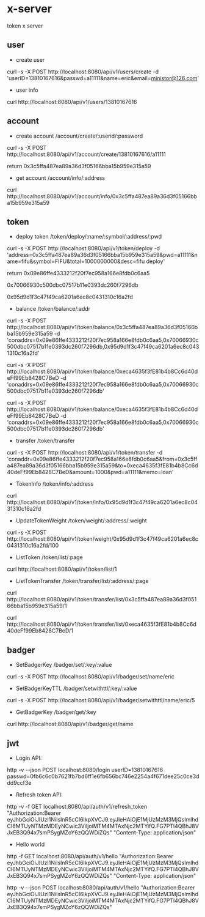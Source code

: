 # x-server

token x server

## user

- create user

curl -s -X POST http://localhost:8080/api/v1/users/create -d 'userID=13810167616&passwd=a11111&name=eric&email=ministor@126.com'

- user info

curl http://localhost:8080/api/v1/users/13810167616

## account

- create account /account/create/:userid/:password

curl -s -X POST http://localhost:8080/api/v1/account/create/13810167616/a11111

return 0x3c5ffa487ea89a36d3f05166bba15b959e315a59

- get account /account/info/:address

curl http://localhost:8080/api/v1/account/info/0x3c5ffa487ea89a36d3f05166bba15b959e315a59

## token

- deploy token /token/deploy/:name/:symbol/:address/:pwd

curl -s -X POST http://localhost:8080/api/v1/token/deploy -d 'address=0x3c5ffa487ea89a36d3f05166bba15b959e315a59&pwd=a11111&name=fifu&symbol=FIFU&total=1000000000&desc=fifu deploy'

return 0x09e86ffe4333212f20f7ec958a166e8fdb0c6aa5

0x70066930c500dbc07517b11e0393dc260f7296db

0x95d9d1f3c47f49ca6201a6ec8c0431310c16a2fd

- balance /token/balance/:addr

curl -s -X POST http://localhost:8080/api/v1/token/balance/0x3c5ffa487ea89a36d3f05166bba15b959e315a59 -d 'conaddrs=0x09e86ffe4333212f20f7ec958a166e8fdb0c6aa5,0x70066930c500dbc07517b11e0393dc260f7296db,0x95d9d1f3c47f49ca6201a6ec8c0431310c16a2fd'

curl -s -X POST http://localhost:8080/api/v1/token/balance/0xeca4635f3fE81b4b8Cc6d40deFf99Eb8428C7BeD -d 'conaddrs=0x09e86ffe4333212f20f7ec958a166e8fdb0c6aa5,0x70066930c500dbc07517b11e0393dc260f7296db'

curl -s -X POST http://localhost:8080/api/v1/token/balance/0xeca4635f3fE81b4b8Cc6d40deFf99Eb8428C7BeD -d 'conaddrs=0x09e86ffe4333212f20f7ec958a166e8fdb0c6aa5,0x70066930c500dbc07517b11e0393dc260f7296db'

- transfer /token/transfer

curl -s -X POST http://localhost:8080/api/v1/token/transfer -d 'conaddr=0x09e86ffe4333212f20f7ec958a166e8fdb0c6aa5&from=0x3c5ffa487ea89a36d3f05166bba15b959e315a59&to=0xeca4635f3fE81b4b8Cc6d40deFf99Eb8428C7BeD&amount=1000&pwd=a11111&memo=loan'

- TokenInfo /token/info/:address

curl http://localhost:8080/api/v1/token/info/0x95d9d1f3c47f49ca6201a6ec8c0431310c16a2fd

- UpdateTokenWeight /token/weight/:address/:weight

curl -s -X POST http://localhost:8080/api/v1/token/weight/0x95d9d1f3c47f49ca6201a6ec8c0431310c16a2fd/100

- ListToken /token/list/:page

curl http://localhost:8080/api/v1/token/list/1

- ListTokenTransfer /token/transfer/list/:address/:page

curl http://localhost:8080/api/v1/token/transfer/list/0x3c5ffa487ea89a36d3f05166bba15b959e315a59/1

curl http://localhost:8080/api/v1/token/transfer/list/0xeca4635f3fE81b4b8Cc6d40deFf99Eb8428C7BeD/1

## badger

- SetBadgerKey /badger/set/:key/:value

curl -s -X POST http://localhost:8080/api/v1/badger/set/name/eric

- SetBadgerKeyTTL /badger/setwithttl/:key/:value

curl -s -X POST http://localhost:8080/api/v1/badger/setwithttl/name/eric/5

- GetBadgerKey /badger/get/:key

curl http://localhost:8080/api/v1/badger/get/name

## jwt

- Login API:

http -v --json POST localhost:8080/login userID=13810167616 passwd=0fb6c6c0b7621fb7bd6ff1e6fb656bc746e2254a4f671dee25c0ce3ddd9ccf3e

- Refresh token API:

http -v -f GET localhost:8080/api/auth/v1/refresh_token "Authorization:Bearer eyJhbGciOiJIUzI1NiIsInR5cCI6IkpXVCJ9.eyJleHAiOjE1MjUzMzM3MjQsImlhdCI6MTUyNTMzMDEyNCwic3ViIjoiMTM4MTAxNjc2MTYifQ.FG7PTl4QBhJ8VJxEB3Q94x7smPSygMZoY6zQQWDiZQs"  "Content-Type: application/json"

- Hello world

http -f GET localhost:8080/api/auth/v1/hello "Authorization:Bearer eyJhbGciOiJIUzI1NiIsInR5cCI6IkpXVCJ9.eyJleHAiOjE1MjUzMzM3MjQsImlhdCI6MTUyNTMzMDEyNCwic3ViIjoiMTM4MTAxNjc2MTYifQ.FG7PTl4QBhJ8VJxEB3Q94x7smPSygMZoY6zQQWDiZQs" "Content-Type: application/json"

http -v --json POST localhost:8080/api/auth/v1/hello "Authorization:Bearer eyJhbGciOiJIUzI1NiIsInR5cCI6IkpXVCJ9.eyJleHAiOjE1MjUzMzM3MjQsImlhdCI6MTUyNTMzMDEyNCwic3ViIjoiMTM4MTAxNjc2MTYifQ.FG7PTl4QBhJ8VJxEB3Q94x7smPSygMZoY6zQQWDiZQs"
